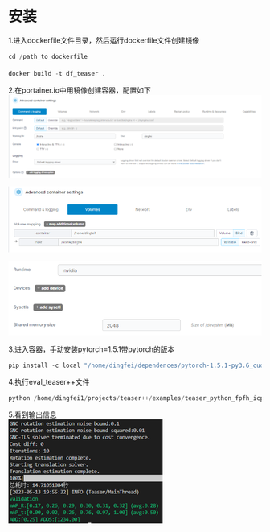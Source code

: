 # 安装

1.进入dockerfile文件目录，然后运行dockerfile文件创建镜像

```python
cd /path_to_dockerfile

docker build -t df_teaser .
```

2.在portainer.io中用镜像创建容器，配置如下
![20230516162923](https://raw.githubusercontent.com/skykone1/images/main/20230516162923.png)

![20230516163233](https://raw.githubusercontent.com/skykone1/images/main/20230516163233.png)


![20230516163257](https://raw.githubusercontent.com/skykone1/images/main/20230516163257.png)

3.进入容器，手动安装pytorch=1.5.1带pytorch的版本  
```python
pip install -c local "/home/dingfei/dependences/pytorch-1.5.1-py3.6_cuda10.1.243_cudnn7.6.3_0.tar.bz2"
```

4.执行eval_teaser++文件  
```python
python /home/dingfei1/projects/teaser++/examples/teaser_python_fpfh_icp/eval_teaser.py
```

5.看到输出信息  
![20230516163714](https://raw.githubusercontent.com/skykone1/images/main/20230516163714.png)
